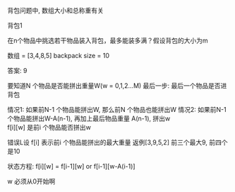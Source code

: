背包问题中, 数组大小和总称重有关

背包1

在n个物品中挑选若干物品装入背包，最多能装多满？假设背包的大小为m

数组 = [3,4,8,5]
backpack size = 10

答案: 9

要知道N 个物品是否能拼出重量W(w = 0,1,2...M)
最后一步: 最后一个物品是否进背包

情况1: 如果前N-1 个物品能拼出W, 那么前N 个物品也能拼出W
情况2: 如果前N-1个物品能拼出W-A(n-1), 再加上最后物品重量 A(n-1), 拼出w
​​  
f[i][w] 是前i 个物品能否拼出w

错误L设 f[i] 表示前i 个物品能拼出的最大重量
返例[3,9,5,2] 前三个最大9, 前四个是10

状态方程:
f[i][w] = f[i-1][w] or f[i-1][w-A(i-1)]


w 必须从0开始啊